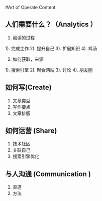 #Art of Operate Content

人们需要什么？（Analytics ）
---

1. 阅读的过程

1). 完成工作
2). 提升自己
3). 扩展知识
4). 鸡汤

2. 如何获取，来源

1). 搜索引擎
2). 聚合网站
3). 讨论
4). 朋友圈

如何写(Create)
---

1. 文章类型
2. 写作要点
3. 文章排版

如何运营 (Share)
---

1. 技术社区
2. 关联自己
3. 搜索引擎优化


与人沟通 (Communication )
---

1. 渠道
2. 方法
